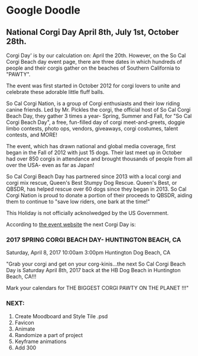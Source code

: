 # Google Doodle

## National Corgi Day April 8th, July 1st, October 28th.

Corgi Day' is by our calculation on: April the 20th. However, on the So Cal Corgi Beach day event page, there are three dates in which hundreds of people and their corgis gather on the beaches of Southern California to "PAWTY". 

The event was first started in October 2012 for corgi lovers to unite and celebrate these adorable little fluff balls.

So Cal Corgi Nation, is a group of Corgi enthusiasts and their low riding canine friends. Led by Mr. Pickles the corgi, the official host of So Cal Corgi Beach Day, they gather 3 times a year- Spring, Summer and Fall, for "So Cal Corgi Beach Day", a free, fun-filled day of corgi meet-and-greets, doggie limbo contests, photo ops, vendors, giveaways, corgi costumes, talent contests, and MORE!

The event, which has drawn national and global media coverage, first began in the Fall of 2012 with just 15 dogs. Their last meet up in October had over 850 corgis in attendance and brought thousands of people from all over the USA- even as far as Japan!  

So Cal Corgi Beach Day has partnered since 2013 with a local corgi and corgi mix rescue, Queen's Best Stumpy Dog Rescue.  Queen's Best, or QBSDR, has helped rescue over 60 dogs since they began in 2013. 
So Cal Corgi Nation is proud to donate a portion of their proceeds to QBSDR, aiding them to continue to "save low riders, one bark at the time!"

This Holiday is not officially acknolwedged by the US Government.

According to [the event website](http://socalcorgibeachday.com/events/) the next Corgi Day is:

### 2017 SPRING CORGI BEACH DAY- HUNTINGTON BEACH, CA

Saturday, April 8, 2017
10:00am  3:00pm
Huntington Dog Beach, CA 

"Grab your corgi and get on your corg-kinis...the next So Cal Corgi Beach Day is Saturday April 8th, 2017 back at the HB Dog Beach in Huntington Beach, CA!!!

Mark your calendars for THE BIGGEST CORGI PAWTY ON THE PLANET !!!"


### NEXT: 
1. Create Moodboard and Style Tile .psd
2. Favicon
3. Animate
4. Randomize a part of project 
5. Keyframe animations
6. Add 300 
